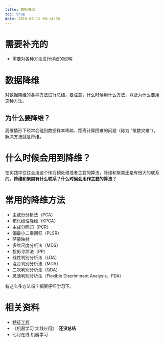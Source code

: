 ```yaml
---
title: 数据降维
toc: true
date: 2018-06-11 08:14:38
---
```

# 需要补充的

- 需要对各种方法进行详细的说明

# 数据降维

对数据降维的各种方法进行总结，要注意，什么时候用什么方法，以及为什么要用这种方法。

## 为什么要降维？

高维情形下经常会碰到数据样本稀疏、距离计算困难的问题（称为 “维数灾难”），解决方法就是降维。

# 什么时候会用到降维？


在实践中往往会用这个作为预处理或者主要的算法，降维和聚类还是有很大的联系的。**降维和聚类有什么联系？什么时候会用作主要的算法？**



# 常用的降维方法

- 主成分分析法（PCA）
- 核化线性降维（KPCA）
- 主成分回归（PCR）
- 偏最小二乘回归（PLSR）
- 萨蒙映射
- 多维尺度分析法（MDS）
- 投影寻踪法（PP）
- 线性判别分析法（LDA）
- 混合判别分析法（MDA）
- 二次判别分析法（QDA）
- 灵活判别分析法（Flexible Discriminant Analysis，FDA）

有这么多方法吗？都要仔细学习下。

# 相关资料

- [特征工程](https://feisky.xyz/machine-learning/basic/feature-engineering.html)
- 《机器学习 实践应用》  **还没总结**
- 七月在线 机器学习
